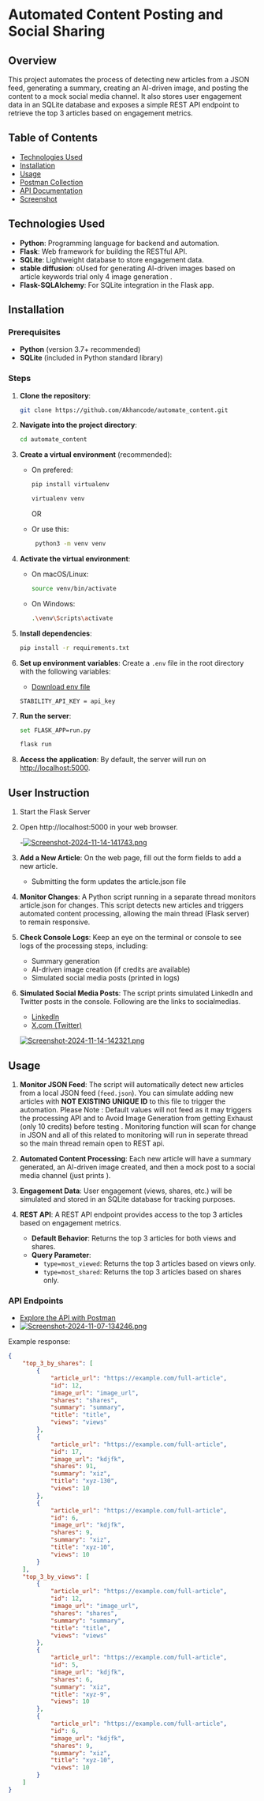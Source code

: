 # Automated Content Posting and Social Sharing

## Overview
This project automates the process of detecting new articles from a JSON feed, generating a summary, creating an AI-driven image, and posting the content to a mock social media channel. It also stores user engagement data in an SQLite database and exposes a simple REST API endpoint to retrieve the top 3 articles based on engagement metrics.

## Table of Contents
- [Technologies Used](#technologies-used)
- [Installation](#installation)
- [Usage](#usage)
- [Postman Collection](#postman-collection)
- [API Documentation](#api-documentation)
- [Screenshot](#screenshot)

## Technologies Used
- **Python**: Programming language for backend and automation.
- **Flask**: Web framework for building the RESTful API.
- **SQLite**: Lightweight database to store engagement data.
- **stable diffusion**: oUsed for generating AI-driven images based on article keywords trial only 4 image generation .
- **Flask-SQLAlchemy**: For SQLite integration in the Flask app.

## Installation

### Prerequisites
- **Python** (version 3.7+ recommended)
- **SQLite** (included in Python standard library)

### Steps

1. **Clone the repository**:
    ```bash
    git clone https://github.com/Akhancode/automate_content.git
    ```

2. **Navigate into the project directory**:
    ```bash
    cd automate_content
    ```

3. **Create a virtual environment** (recommended):
    - On prefered:
      ```bash
      pip install virtualenv
      ```
      ```bash
      virtualenv venv
      ```
      OR
      
    - Or use this:
       ```bash
        python3 -m venv venv
        ```
   
    

5. **Activate the virtual environment**:
    - On macOS/Linux:
      ```bash
      source venv/bin/activate
      ```
    - On Windows:
      ```bash
      .\venv\Scripts\activate
      ```

6. **Install dependencies**:
    ```bash
    pip install -r requirements.txt
    ```

7. **Set up environment variables**:
    Create a `.env` file in the root directory with the following variables:
   - [Download env file ](https://drive.google.com/file/d/1psB2vfGBG3EbTeljT3FtalMngTmg30ha/view?usp=sharing)
 
    ```plaintext
    STABILITY_API_KEY = api_key
    ```

8. **Run the server**:
    ```bash
    set FLASK_APP=run.py
    ```
    ```bash
    flask run
    ```

9. **Access the application**: By default, the server will run on [http://localhost:5000](http://localhost:5000).

## User Instruction

1. Start the Flask Server
2. Open http://localhost:5000 in your web browser.
   
   -[![Screenshot-2024-11-14-141743.png](https://i.postimg.cc/zXdm5YgL/Screenshot-2024-11-14-141743.png)](https://postimg.cc/7fTtMcXD)

4. **Add a New Article**: On the web page, fill out the form fields to add a new article.
    - Submitting the form updates the article.json file

5. **Monitor Changes**: A Python script running in a separate thread monitors article.json for changes.
    This script detects new articles and triggers automated content processing, allowing the main thread (Flask server) to remain responsive.

6. **Check Console Logs**: Keep an eye on the terminal or console to see logs of the processing steps, including:
    - Summary generation
    - AI-driven image creation (if credits are available)
    - Simulated social media posts (printed in logs)
      
7. **Simulated Social Media Posts**: The script prints simulated LinkedIn and Twitter posts in the console.
    Following are the links to socialmedias.
    - [LinkedIn ](https://www.linkedin.com/in/f-schuppe-4b6588338/recent-activity/all/)
    - [X.com (Twitter) ](https://x.com/SchuppeFelicia)

   [![Screenshot-2024-11-14-142321.png](https://i.postimg.cc/JngyS25S/Screenshot-2024-11-14-142321.png)](https://postimg.cc/34XJv96Z)


## Usage

1. **Monitor JSON Feed**: The script will automatically detect new articles from a local JSON feed (`feed.json`). You can simulate adding new articles with **NOT EXISTING UNIQUE ID** to this file to trigger the automation. Please Note : Default values will not feed  as it may triggers the processing API and to Avoid Image Generation from getting Exhaust (only 10 credits) before testing  . Monitoring function will scan for change in JSON and all of this related to monitoring will run in seperate thread so the main thread remain open to REST api.

3. **Automated Content Processing**: Each new article will have a summary generated, an AI-driven image created, and then a mock post to a social media channel (just prints ).

4. **Engagement Data**: User engagement (views, shares, etc.) will be simulated and stored in an SQLite database for tracking purposes.

5. **REST API**: A REST API endpoint provides access to the top 3 articles based on engagement metrics.

   - **Default Behavior**: Returns the top 3 articles for both views and shares.
   - **Query Parameter**:
     - `type=most_viewed`: Returns the top 3 articles based on views only.
     - `type=most_shared`: Returns the top 3 articles based on shares only.

### API Endpoints

 - [Explore the API with Postman](https://www.postman.com/restless-moon-684338/workspace/lcx-assessment/collection/30275964-dbc92cec-9daf-41b7-894c-377117887a20?action=share&creator=30275964)
 - [![Screenshot-2024-11-07-134246.png](https://i.postimg.cc/fTGMMkL1/Screenshot-2024-11-07-134246.png)](https://postimg.cc/PPQg4X1M)
  
Example response:
```json
{
    "top_3_by_shares": [
        {
            "article_url": "https://example.com/full-article",
            "id": 12,
            "image_url": "image_url",
            "shares": "shares",
            "summary": "summary",
            "title": "title",
            "views": "views"
        },
        {
            "article_url": "https://example.com/full-article",
            "id": 17,
            "image_url": "kdjfk",
            "shares": 91,
            "summary": "xiz",
            "title": "xyz-130",
            "views": 10
        },
        {
            "article_url": "https://example.com/full-article",
            "id": 6,
            "image_url": "kdjfk",
            "shares": 9,
            "summary": "xiz",
            "title": "xyz-10",
            "views": 10
        }
    ],
    "top_3_by_views": [
        {
            "article_url": "https://example.com/full-article",
            "id": 12,
            "image_url": "image_url",
            "shares": "shares",
            "summary": "summary",
            "title": "title",
            "views": "views"
        },
        {
            "article_url": "https://example.com/full-article",
            "id": 5,
            "image_url": "kdjfk",
            "shares": 6,
            "summary": "xiz",
            "title": "xyz-9",
            "views": 10
        },
        {
            "article_url": "https://example.com/full-article",
            "id": 6,
            "image_url": "kdjfk",
            "shares": 9,
            "summary": "xiz",
            "title": "xyz-10",
            "views": 10
        }
    ]
}
